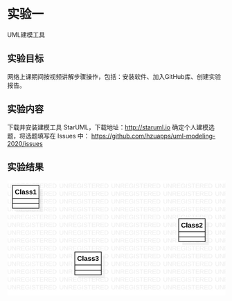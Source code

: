 # 实验一
UML建模工具
## 实验目标
网络上课期间按视频讲解步骤操作，包括：安装软件、加入GitHub库、创建实验报告。
## 实验内容
下载并安装建模工具 StarUML，下载地址：http://staruml.io
确定个人建模选题，将选题填写在 Issues 中：
https://github.com/hzuapps/uml-modeling-2020/issues
## 实验结果

![第一个UML图](./model1.jpg)
